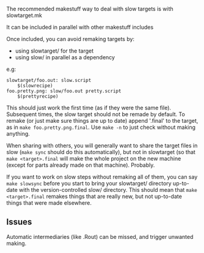 
The recommended makestuff way to deal with slow targets is with slowtarget.mk

It can be included in parallel with other makestuff includes

Once included, you can avoid remaking targets by:

* using slowtarget/ for the target
* using slow/ in parallel as a dependency 

e.g:
```make
slowtarget/foo.out: slow.script
	$(slowrecipe)
foo.pretty.png: slow/foo.out pretty.script
	$(prettyrecipe)
```

This should just work the first time (as if they were the same file). Subsequent times, the slow target should not be remade by default. To remake (or just make sure things are up to date) append '.final' to the target, as in `make foo.pretty.png.final`. Use `make -n` to just check without making anything.

When sharing with others, you will generally want to share the target files in slow (`make sync` should do this automatically), but not in slowtarget (so that `make <target>.final` will make the whole project on the new machine (except for parts already made on that machine). Probably.

If you want to work on slow steps without remaking all of them, you can say `make slowsync` before you start to bring your slowtarget/ directory up-to-date with the version-controlled slow/ directory. This should mean that `make <target>.final` remakes things that are really new, but not up-to-date things that were made elsewhere.

## Issues

Automatic intermediaries (like .Rout) can be missed, and trigger unwanted making.


